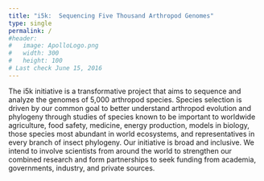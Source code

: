 ```yaml
---
title: "i5k:  Sequencing Five Thousand Arthropod Genomes"
type: single
permalink: /
#header:
#   image: ApolloLogo.png
#   width: 300
#   height: 100
# Last check June 15, 2016
---
```



The i5k initiative is a transformative project that aims to sequence and
analyze the genomes of 5,000 arthropod species. Species selection is 
driven by our common goal to better understand arthropod evolution and
phylogeny through studies of species known to be important to worldwide
agriculture, food safety, medicine, energy production, models in biology,
those species most abundant in world ecosystems, and representatives
in every branch of insect phylogeny. Our initiative is broad and inclusive.
We intend to involve scientists from around the world to strengthen our combined
research and form partnerships to seek funding from academia, governments,
industry, and private sources.

